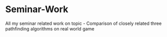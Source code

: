 # Seminar-Work
All my seminar related work on topic - Comparison of closely related three pathfinding algorithms on real world game
